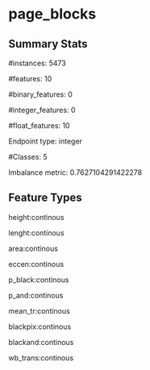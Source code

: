 # page_blocks

## Summary Stats

#instances: 5473

#features: 10

  #binary_features: 0

  #integer_features: 0

  #float_features: 10

Endpoint type: integer

#Classes: 5

Imbalance metric: 0.7627104291422278

## Feature Types

 height:continous

lenght:continous

area:continous

eccen:continous

p_black:continous

p_and:continous

mean_tr:continous

blackpix:continous

blackand:continous

wb_trans:continous

